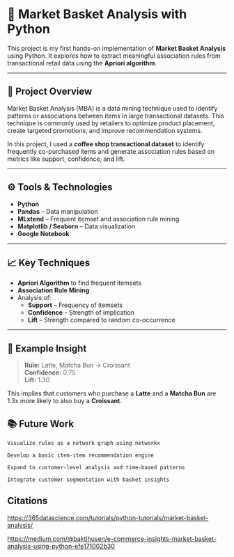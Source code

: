 # 🛒 Market Basket Analysis with Python

This project is my first hands-on implementation of **Market Basket Analysis** using Python. It explores how to extract meaningful association rules from transactional retail data using the **Apriori algorithm**.

---

## 📌 Project Overview

Market Basket Analysis (MBA) is a data mining technique used to identify patterns or associations between items in large transactional datasets. This technique is commonly used by retailers to optimize product placement, create targeted promotions, and improve recommendation systems.

In this project, I used a **coffee shop transactional dataset** to identify frequently co-purchased items and generate association rules based on metrics like support, confidence, and lift.

---

## ⚙️ Tools & Technologies

- **Python**
- **Pandas** – Data manipulation
- **MLxtend** – Frequent itemset and association rule mining
- **Matplotlib / Seaborn** – Data visualization
- **Google Notebook**

---

## 📈 Key Techniques

- **Apriori Algorithm** to find frequent itemsets
- **Association Rule Mining**
- Analysis of:
  - **Support** – Frequency of itemsets
  - **Confidence** – Strength of implication
  - **Lift** – Strength compared to random co-occurrence

---

## 🧠 Example Insight

> **Rule:** Latte, Matcha Bun → Croissant  
> **Confidence:** 0.75  
> **Lift:** 1.30

This implies that customers who purchase a **Latte** and a **Matcha Bun** are 1.3x more likely to also buy a **Croissant**.

## 📚 Future Work

    Visualize rules as a network graph using networkx

    Develop a basic item-item recommendation engine

    Expand to customer-level analysis and time-based patterns

    Integrate customer segmentation with basket insights



## Citations

https://365datascience.com/tutorials/python-tutorials/market-basket-analysis/

https://medium.com/@baktihusen/e-commerce-insights-market-basket-analysis-using-python-efe171002b30
